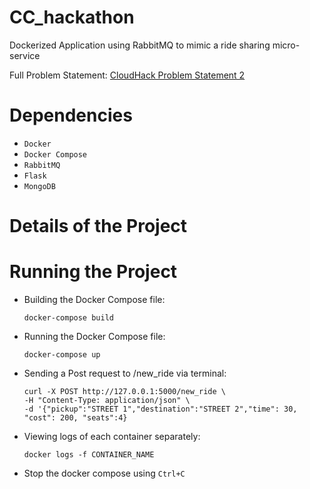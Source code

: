# CC_hackathon
Dockerized Application using RabbitMQ to mimic a ride sharing micro-service

Full Problem Statement: [CloudHack Problem Statement 2](https://github.com/Teaching-Assistants-of-Cloud-Computing/CloudHack/tree/master/Problem%20Statement%202#readme)

# Dependencies
* `Docker`
* `Docker Compose`
* `RabbitMQ`
* `Flask`
* `MongoDB`

# Details of the Project

# Running the Project
* Building the Docker Compose file:
   
      docker-compose build
* Running the Docker Compose file:

      docker-compose up
* Sending a Post request to /new_ride via terminal:

      curl -X POST http://127.0.0.1:5000/new_ride \
      -H "Content-Type: application/json" \
      -d '{"pickup":"STREET 1","destination":"STREET 2","time": 30, "cost": 200, "seats":4}
* Viewing logs of each container separately:

      docker logs -f CONTAINER_NAME
* Stop the docker compose using `Ctrl+C`
